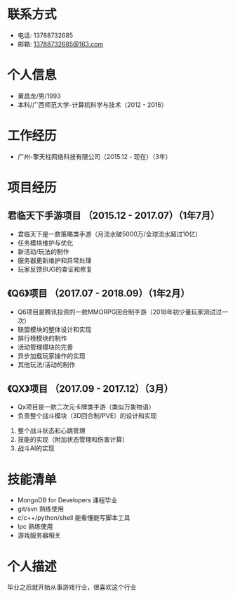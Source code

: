# 联系方式
- 电话: 13788732685         
- 邮箱: 13788732685@163.com

# 个人信息
- 黄昌龙/男/1993
- 本科/广西师范大学-计算机科学与技术（2012 - 2016）

# 工作经历
- 广州-擎天柱网络科技有限公司（2015.12 - 现在）（3年）

# 项目经历

## 君临天下手游项目 （2015.12 - 2017.07）（1年7月）
- 君临天下是一款策略类手游（月流水破5000万/全球流水超过10亿）
- 任务模块维护与优化
- 新活动/玩法的制作
- 服务器更新维护和异常处理
- 玩家反馈BUG的查证和修复

## 《Q6》项目 （2017.07 - 2018.09）（1年2月）
- Q6项目是腾讯投资的一款MMORPG回合制手游（2018年初少量玩家测试过一次）
- 联盟模块的整体设计和实现
- 排行榜模块的制作
- 活动管理模块的完善
- 异步加载玩家操作的实现
- 其他玩法/活动的制作

## 《QX》项目 （2017.09 - 2017.12）（3月）
- Qx项目是一款二次元卡牌类手游（类似万象物语）
- 负责整个战斗模块（3D回合制/PVE）的设计和实现
1. 整个战斗状态和心跳管理
2. 技能的实现（附加状态管理和伤害计算）
3. 战斗AI的实现

# 技能清单
- MongoDB for Developers 课程毕业
- git/svn 熟练使用
- c/c++/python/shell 能看懂能写脚本工具
- lpc 熟练使用
- 游戏服务器相关

# 个人描述
毕业之后就开始从事游戏行业，很喜欢这个行业
